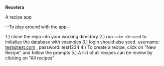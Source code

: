 **Recetera**

A recipe app

--To play around with the app--

1.) clone the repo into your working directory
2.) run `rake db:seed` to initialize the database with examples
3.) login should also seed. username: test@test.com , password: test1234
4.) To create a recipe, click on "New Recipe" and follow the prompts
5.) A list of all recipes can be review by clicking on "All recipes"
